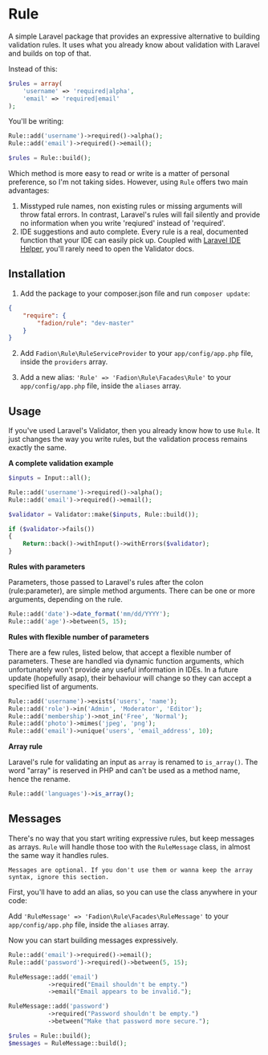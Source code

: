 # Rule

A simple Laravel package that provides an expressive alternative to building validation rules. It uses what you already know about validation with Laravel and builds on top of that.

Instead of this:

```php
$rules = array(
    'username' => 'required|alpha',
    'email' => 'required|email'
);
```

You'll be writing:

```php
Rule::add('username')->required()->alpha();
Rule::add('email')->required()->email();

$rules = Rule::build();
```

Which method is more easy to read or write is a matter of personal preference, so I'm not taking sides. However, using `Rule` offers two main advantages:

1. Misstyped rule names, non existing rules or missing arguments will throw fatal errors. In contrast, Laravel's rules will fail silently and provide no information when you write 'reqiured' instead of 'required'.
2. IDE suggestions and auto complete. Every rule is a real, documented function that your IDE can easily pick up. Coupled with [Laravel IDE Helper](https://github.com/barryvdh/laravel-ide-helper), you'll rarely need to open the Validator docs.

## Installation

1. Add the package to your composer.json file and run `composer update`:

```json
{
    "require": {
        "fadion/rule": "dev-master"
    }
}
```

2. Add `Fadion\Rule\RuleServiceProvider` to your `app/config/app.php` file, inside the `providers` array.

3. Add a new alias: `'Rule' => 'Fadion\Rule\Facades\Rule'` to your `app/config/app.php` file, inside the `aliases` array.

## Usage

If you've used Laravel's Validator, then you already know how to use `Rule`. It just changes the way you write rules, but the validation process remains exactly the same.

**A complete validation example**

```php
$inputs = Input::all();

Rule::add('username')->required()->alpha();
Rule::add('email')->required()->email();

$validator = Validator::make($inputs, Rule::build());

if ($validator->fails())
{
    Return::back()->withInput()->withErrors($validator);
}
```

**Rules with parameters**

Parameters, those passed to Laravel's rules after the colon (rule:parameter), are simple method arguments. There can be one or more arguments, depending on the rule.

```php
Rule::add('date')->date_format('mm/dd/YYYY');
Rule::add('age')->between(5, 15);
```

**Rules with flexible number of parameters**

There are a few rules, listed below, that accept a flexible number of parameters. These are handled via dynamic function arguments, which unfortunately won't provide any useful information in IDEs. In a future update (hopefully asap), their behaviour will change so they can accept a specified list of arguments.

```php
Rule::add('username')->exists('users', 'name');
Rule::add('role')->in('Admin', 'Moderator', 'Editor');
Rule::add('membership')->not_in('Free', 'Normal');
Rule::add('photo')->mimes('jpeg', 'png');
Rule::add('email')->unique('users', 'email_address', 10);
```

**Array rule**

Laravel's rule for validating an input as `array` is renamed to `is_array()`. The word "array" is reserved in PHP and can't be used as a method name, hence the rename.

```php
Rule::add('languages')->is_array();
```

## Messages

There's no way that you start writing expressive rules, but keep messages as arrays. `Rule` will handle those too with the `RuleMessage` class, in almost the same way it handles rules.

```
Messages are optional. If you don't use them or wanna keep the array syntax, ignore this section.
```

First, you'll have to add an alias, so you can use the class anywhere in your code:

Add `'RuleMessage' => 'Fadion\Rule\Facades\RuleMessage'` to your `app/config/app.php` file, inside the `aliases` array.

Now you can start building messages expressively.

```php
Rule::add('email')->required()->email();
Rule::add('password')->required()->between(5, 15);

RuleMessage::add('email')
           ->required("Email shouldn't be empty.")
           ->email("Email appears to be invalid.");

RuleMessage::add('password')
           ->required("Password shouldn't be empty.")
           ->between("Make that password more secure.");

$rules = Rule::build();
$messages = RuleMessage::build();
```